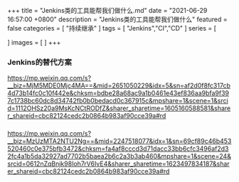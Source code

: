 +++
title = "Jenkins类的工具能帮我们做什么.md"
date = "2021-06-29 16:57:00 +0800"
description = "Jenkins类的工具能帮我们做什么"
featured = false
categories = [
"持续继承"
]
tags = [
"Jenkins","CI","CD"
]
series = [

]
images = [
]
+++

### Jenkins的替代方案
https://mp.weixin.qq.com/s?__biz=MjM5MDE0Mjc4MA==&mid=2651050229&idx=5&sn=af2d0f8fc317cb4d73b14fc0c10f442e&chksm=bdbe28a68ac9a1b0461e43ef836aa9bfa9f397c1738bc60dc8d34742fb0b0bedacd0c367915c&mpshare=1&scene=1&srcid=1112OHSz20a9MsKcNCtRODfZ&sharer_sharetime=1605160588581&sharer_shareid=cbc82124cedc2b0864b983af90cce39a#rd

### 
https://mp.weixin.qq.com/s?__biz=MzUzMTA2NTU2Ng==&mid=2247518077&idx=1&sn=69cf89c46b453520460c0e375bfb3472&chksm=fa4af8cccd3d71dacc33bb6cfc3496af2d32fc4a1b5da32927ad7702b5baea2b6c2a3b3ab460&mpshare=1&scene=24&srcid=0612nZqBnjk98Ioh7rV6IvE4&sharer_sharetime=1623497834187&sharer_shareid=cbc82124cedc2b0864b983af90cce39a#rd